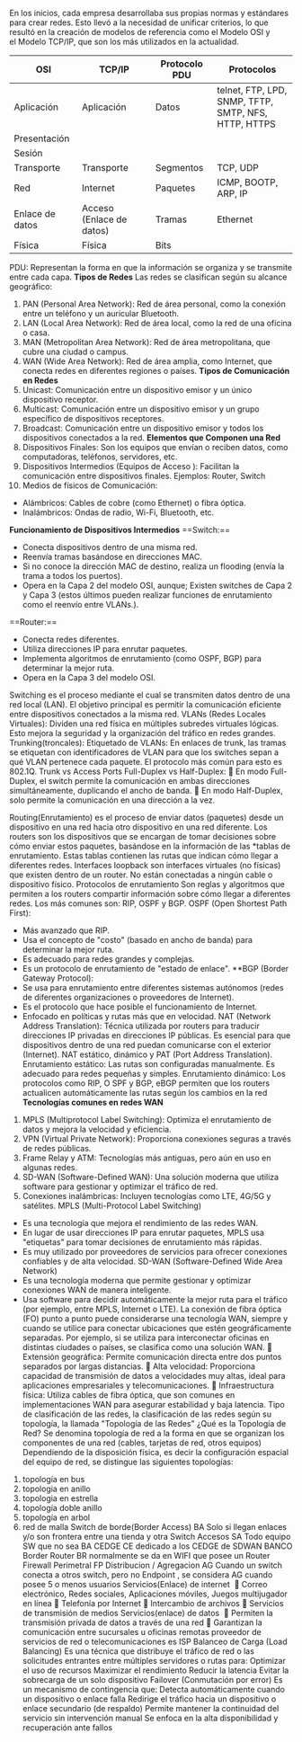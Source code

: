 En los inicios, cada empresa desarrollaba sus propias normas y estándares para crear redes. Esto llevó a la necesidad de
unificar criterios, lo que resultó en la creación de modelos de referencia como el Modelo OSI y el Modelo TCP/IP, que son
los más utilizados en la actualidad.

| OSI             | TCP/IP                   | Protocolo PDU | Protocolos                                              |
| --------------- | ------------------------ | ------------- | ------------------------------------------------------- |
| Aplicación      | Aplicación               | Datos         | telnet, FTP, LPD, SNMP, TFTP,<br>SMTP, NFS, HTTP, HTTPS |
| Presentación    |                          |               |                                                         |
| Sesión          |                          |               |                                                         |
| Transporte      | Transporte               | Segmentos     | TCP, UDP                                                |
| Red             | Internet                 | Paquetes      | ICMP, BOOTP, ARP, IP                                    |
| Enlace de datos | Acceso (Enlace de datos) | Tramas        | Ethernet                                                |
| Física          | Física                   | Bits          |                                                         |
PDU: Representan la forma en que la información se organiza y se transmite entre cada capa.
**Tipos de Redes**
Las redes se clasifican según su alcance geográfico:
1. PAN (Personal Area Network): Red de área personal, como la conexión entre un teléfono y un auricular Bluetooth.
2. LAN (Local Area Network): Red de área local, como la red de una oficina o casa.
3. MAN (Metropolitan Area Network): Red de área metropolitana, que cubre una ciudad o campus.
4. WAN (Wide Area Network): Red de área amplia, como Internet, que conecta redes en diferentes regiones o países.
**Tipos de Comunicación en Redes**
5. Unicast: Comunicación entre un dispositivo emisor y un único dispositivo receptor.
6. Multicast: Comunicación entre un dispositivo emisor y un grupo específico de dispositivos receptores.
7. Broadcast: Comunicación entre un dispositivo emisor y todos los dispositivos conectados a la red.
**Elementos que Componen una Red**
8. Dispositivos Finales: Son los equipos que envían o reciben datos, como computadoras, teléfonos, servidores, etc.
9. Dispositivos Intermedios (Equipos de Acceso ): Facilitan la comunicación entre dispositivos finales. Ejemplos: Router, Switch
10. Medios de físicos de Comunicación:
- Alámbricos: Cables de cobre (como Ethernet) o fibra óptica.
- Inalámbricos: Ondas de radio, Wi-Fi, Bluetooth, etc.

**Funcionamiento de Dispositivos Intermedios**
==Switch:==
- Conecta dispositivos dentro de una misma red.
- Reenvía tramas basándose en direcciones MAC.
- Si no conoce la dirección MAC de destino, realiza un flooding (envía la trama a todos los puertos).
- Opera en la Capa 2 del modelo OSI, aunque; Existen switches de Capa 2 y Capa 3 (estos últimos
pueden realizar funciones de enrutamiento como el reenvío entre VLANs.).

==Router:==
- Conecta redes diferentes.
- Utiliza direcciones IP para enrutar paquetes.
- Implementa algoritmos de enrutamiento (como OSPF, BGP) para determinar la mejor ruta.
- Opera en la Capa 3 del modelo OSI.

Switching es el proceso mediante el cual se transmiten datos dentro de una red local (LAN). El objetivo principal es permitir
la comunicación eficiente entre dispositivos conectados a la misma red.
VLANs (Redes Locales Virtuales): Dividen una red física en múltiples subredes virtuales lógicas. Esto mejora la seguridad y
la organización del tráfico en redes grandes.
Trunking(troncales): Etiquetado de VLANs: En enlaces de trunk, las tramas se etiquetan con identificadores de VLAN para
que los switches sepan a qué VLAN pertenece cada paquete. El protocolo más común para esto es 802.1Q.
Trunk vs Access Ports
Full-Duplex vs Half-Duplex:
 En modo Full-Duplex, el switch permite la comunicación en ambas direcciones simultáneamente, duplicando el
ancho de banda.
 En modo Half-Duplex, solo permite la comunicación en una dirección a la vez.

Routing(Enrutamiento) es el proceso de enviar datos (paquetes) desde un dispositivo en una red hacia otro dispositivo en una red diferente. Los routers son los dispositivos que se encargan de tomar decisiones sobre cómo enviar estos paquetes, basándose en la información de las *tablas de enrutamiento. Estas tablas contienen las rutas que indican cómo llegar a diferentes redes.
Interfaces loopback son interfaces virtuales (no físicas) que existen dentro de un router. No están conectadas a ningún cable o dispositivo físico.
Protocolos de enrutamiento Son reglas y algoritmos que permiten a los routers compartir información sobre cómo llegar a diferentes redes. Los más comunes son: RIP, OSPF y BGP.
OSPF (Open Shortest Path First):
- Más avanzado que RIP.
- Usa el concepto de &quot;costo&quot; (basado en ancho de banda) para determinar la mejor ruta.
- Es adecuado para redes grandes y complejas.
- Es un protocolo de enrutamiento de &quot;estado de enlace&quot;.
**BGP (Border Gateway Protocol):
- Se usa para enrutamiento entre diferentes sistemas autónomos (redes de diferentes organizaciones o proveedores de Internet).
- Es el protocolo que hace posible el funcionamiento de Internet.
- Enfocado en políticas y rutas más que en velocidad.
NAT (Network Address Translation):
Técnica utilizada por routers para traducir direcciones IP privadas en direcciones IP públicas. Es esencial para que dispositivos dentro de una red puedan comunicarse con el exterior (Internet).
NAT estático, dinámico y PAT (Port Address Translation).
Enrutamiento estático: Las rutas son configuradas manualmente. Es adecuado para redes pequeñas y simples. 
Enrutamiento dinámico: Los protocolos como RIP, O SPF y BGP, eBGP permiten que los routers actualicen automáticamente las rutas según los cambios en la red
**Tecnologías comunes en redes WAN**
1. MPLS (Multiprotocol Label Switching): Optimiza el enrutamiento de datos y mejora la velocidad y eficiencia.
2. VPN (Virtual Private Network): Proporciona conexiones seguras a través de redes públicas.
3. Frame Relay y ATM: Tecnologías más antiguas, pero aún en uso en algunas redes.
4. SD-WAN (Software-Defined WAN): Una solución moderna que utiliza software para gestionar y optimizar el tráfico de red.
5. Conexiones inalámbricas: Incluyen tecnologías como LTE, 4G/5G y satélites.
MPLS (Multi-Protocol Label Switching)
- Es una tecnología que mejora el rendimiento de las redes WAN.
- En lugar de usar direcciones IP para enrutar paquetes, MPLS usa &quot;etiquetas&quot; para tomar decisiones de enrutamiento más
rápidas.
- Es muy utilizado por proveedores de servicios para ofrecer conexiones confiables y de alta velocidad.
SD-WAN (Software-Defined Wide Area Network)
- Es una tecnología moderna que permite gestionar y optimizar conexiones WAN de manera inteligente.
- Usa software para decidir automáticamente la mejor ruta para el tráfico (por ejemplo, entre MPLS, Internet o LTE).
La conexión de fibra óptica (FO) punto a punto puede considerarse una tecnología WAN, siempre y cuando se utilice para conectar ubicaciones que estén geográficamente separadas. Por ejemplo, si se utiliza para interconectar oficinas en distintas ciudades o países, se clasifica como una solución WAN.
 Extensión geográfica: Permite comunicación directa entre dos puntos separados por largas distancias.
 Alta velocidad: Proporciona capacidad de transmisión de datos a velocidades muy altas, ideal para aplicaciones
empresariales y telecomunicaciones.
 Infraestructura física: Utiliza cables de fibra óptica, que son comunes en implementaciones WAN para asegurar
estabilidad y baja latencia.
Tipo de clasificación de las redes, la clasificación de las redes según su topología, la llamada &quot;Topología de las Redes&quot;
¿Qué es la Topología de Red?
Se denomina topología de red a la forma en que se organizan los componentes de una red (cables, tarjetas de red, otros
equipos) Dependiendo de la disposición física, es decir la configuración espacial del equipo de red, se distingue las
siguientes topologías:
1) topología en bus
2) topologia en anillo
3) topologia en estrella
4) topología doble anillo
5) topología en arbol
6) red de malla
Switch de borde(Border Access) BA Solo si llegan enlaces y/o son frontera entre una tienda y otra
Switch Accesos SA Todo equipo SW que no sea BA
CEDGE CE dedicado a los CEDGE de SDWAN BANCO
Border Router BR normalmente se da en WIFI que posee un Router
Firewall Perimetral FP
Distribucion / Agregacion AG Cuando un switch conecta a otros switch, pero no Endpoint , se considera
AG cuando posee 5 o menos usuarios
Servicios(Enlace) de internet 
 Correo electrónico, Redes sociales, Aplicaciones móviles, Juegos multijugador en línea
 Telefonía por Internet
 Intercambio de archivos
 Servicios de transmisión de medios
Servicios(enlace) de datos 
 Permiten la transmisión privada de datos a través de una red
 Garantizan la comunicación entre sucursales u oficinas remotas
proveedor de servicios de red o telecomunicaciones es ISP
Balanceo de Carga (Load Balancing)
Es una técnica que distribuye el tráfico de red o las solicitudes entrantes entre múltiples servidores o rutas para:
Optimizar el uso de recursos
Maximizar el rendimiento
Reducir la latencia
Evitar la sobrecarga de un solo dispositivo
Failover (Conmutación por error)
Es un mecanismo de contingencia que:
Detecta automáticamente cuando un dispositivo o enlace falla
Redirige el tráfico hacia un dispositivo o enlace secundario (de respaldo)
Permite mantener la continuidad del servicio sin intervención manual
Se enfoca en la alta disponibilidad y recuperación ante fallos